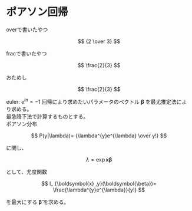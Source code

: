 # ポアソン回帰
overで書いたやつ

$$ {2 \over 3} $$

fracで書いたやつ

$$ \frac{2}{3} $$

おためし

$$ \frac{2}{3} $$

euler: $e^{i\pi}=-1$
回帰により求めたいパラメータのベクトル $\boldsymbol{\beta}$ を最尤推定法により求める。  
最急降下法で計算するものとする。  
ポアソン分布

$$ P(y|\lambda)= {\lambda^{y}e^{\lambda} \over y!} $$

に関し、

$$ \lambda = \exp {\boldsymbol{x} \boldsymbol{\beta}} $$

として、尤度関数

$$ l_ {\boldsymbol{x} ,y}(\boldsymbol{\beta})= \frac{\lambda^{y}e^{\lambda}}{y!} $$

を最大にする $\boldsymbol{\hat{\beta}}$ を求める。
